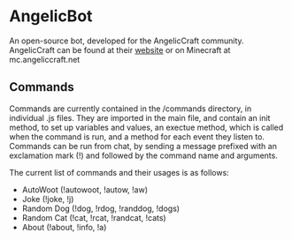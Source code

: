 # AngelicBot
An open-source bot, developed for the AngelicCraft community.
AngelicCraft can be found at their [website](http://angeliccraft.net) or on Minecraft at mc.angeliccraft.net

## Commands
Commands are currently contained in the /commands directory, in individual .js files. They are imported in the main file, and contain an init method, to set up variables and values, an exectue method, which is called when the command is run, and a method for each event they listen to.
Commands can be run from chat, by sending a message prefixed with an exclamation mark (!) and followed by the command name and arguments.

The current list of commands and their usages is as follows:
- AutoWoot (!autowoot, !autow, !aw)
- Joke (!joke, !j)
- Random Dog (!dog, !rdog, !randdog, !dogs)
- Random Cat (!cat, !rcat, !randcat, !cats)
- About (!about, !info, !a)